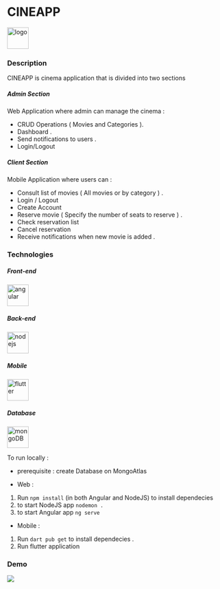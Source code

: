 # CINEAPP
<img  alt="logo" width="50px" src="https://github.com/Ramy99-dev/cinema-crossplatform-app/blob/main/media/app_logo.png" />


### Description
CINEAPP is cinema application that is divided into two sections 

<h5> Admin Section</h5>

Web Application where admin can manage the cinema : 
- CRUD Operations ( Movies and Categories ). 
- Dashboard .
- Send notifications to users .
- Login/Logout


<h5> Client Section </h5>

Mobile Application where users can : 
- Consult list of movies ( All movies or by category ) . 
- Login / Logout
- Create Account 
- Reserve movie ( Specify the number of seats to reserve ) .
- Check reservation list
- Cancel reservation
- Receive notifications when new movie is added .



### Technologies

<h5> Front-end </h5>
<img  alt="angular" width="50px" src="https://upload.wikimedia.org/wikipedia/commons/thumb/c/cf/Angular_full_color_logo.svg/langfr-220px-Angular_full_color_logo.svg.png" />
<h5> Back-end </h5>
<img  alt="nodejs" width="50px" src="https://upload.wikimedia.org/wikipedia/commons/thumb/d/d9/Node.js_logo.svg/1280px-Node.js_logo.svg.png" />
<h5> Mobile </h5>
<img  alt="flutter" width="50px" src="https://upload.wikimedia.org/wikipedia/commons/1/17/Google-flutter-logo.png" />
<h5> Database </h5>
<img  alt="mongoDB" width="50px" src="https://upload.wikimedia.org/wikipedia/fr/thumb/4/45/MongoDB-Logo.svg/1280px-MongoDB-Logo.svg.png" />

To run locally : 
- prerequisite :  create Database on MongoAtlas 

- Web : <br/>
1. Run  ```npm install``` (in both Angular and NodeJS) to install dependecies
2. to start NodeJS app  ```nodemon .``` 
3. to start Angular app  ```ng serve``` 

- Mobile : <br/>
1. Run ```dart pub get``` to install dependecies .
2. Run flutter application
### Demo 

![](https://github.com/Ramy99-dev/cinema-crossplatform-app/blob/main/media/demo.gif)


